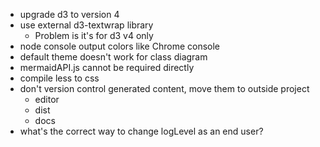 - upgrade d3 to version 4
- use external d3-textwrap library
    - Problem is it's for d3 v4 only
- node console output colors like Chrome console
- default theme doesn't work for class diagram
- mermaidAPI.js cannot be required directly
- compile less to css
- don't version control generated content, move them to outside project
    - editor
    - dist
    - docs
- what's the correct way to change logLevel as an end user?
